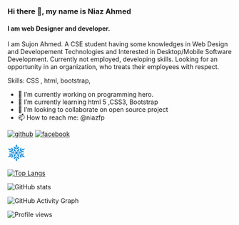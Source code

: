 ### Hi there 👋, my name is Niaz Ahmed
#### I am web Designer and developer.
I am Sujon Ahmed. A CSE student having some knowledges in Web Design and Developement Technologies and Interested in Desktop/Mobile Software Development. Currently not employed, developing skills. Looking for an opportunity in an organization, who treats their employees with respect.

Skills: CSS , html, bootstrap, 

- 🔭 I’m currently working on programming hero. 
- 🌱 I’m currently learning html 5 ,CSS3, Bootstrap  
- 👯 I’m looking to collaborate on open source project  
- 📫 How to reach me: @niazfp 


[<img src='https://cdn.jsdelivr.net/npm/simple-icons@3.0.1/icons/github.svg' alt='github' height='40'>](https://github.com/mhniaz)  [<img src='https://cdn.jsdelivr.net/npm/simple-icons@3.0.1/icons/facebook.svg' alt='facebook' height='40'>](https://www.facebook.com/www.facebook.com/niazfp/)  

<a href='https://archiveprogram.github.com/'><img src='https://raw.githubusercontent.com/acervenky/animated-github-badges/master/assets/acbadge.gif' width='40' height='40'></a> 

[![Top Langs](https://github-readme-stats.vercel.app/api/top-langs/?username=mhniaz)](https://github.com/anuraghazra/github-readme-stats)

![GitHub stats](https://github-readme-stats.vercel.app/api?username=mhniaz&show_icons=true)  

![GitHub Activity Graph](https://activity-graph.herokuapp.com/graph?username=mhniaz)  

![Profile views](https://gpvc.arturio.dev/mhniaz)  
